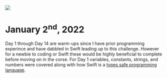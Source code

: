 <img src="https://altbulletin.com/wp-content/uploads/2020/01/Programming-Quotes.png" />
     
# January 2<sup>nd</sup>, 2022
Day 1 through Day 14 are warm-ups since I have prior programming experince and have dabbled in Swift leading up to this challenge.
However for a newbie to coding or Swift these would be highly beneficial to complete before moving on in the corse.
For Day 1 variables, constants, strings, and numbers were covered along with how Swift is a [types safe programming language](https://www.facebook.com).

